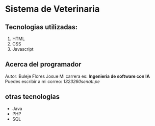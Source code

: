 # Sistema de Veterinaria
## Tecnologias utilizadas:
1. HTML
2. CSS
3. Javascript

## Acerca del programador
Autor: Buleje Flores Josue
Mi carrera es: **Ingenieria de software con IA**
Puedes escribir a mi correo: *1323260senati.pe*
## otras tecnologias
- Java
- PHP
- SQL